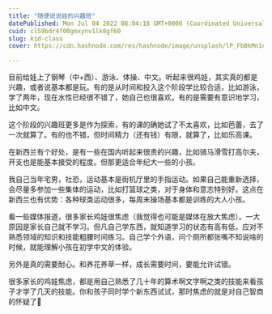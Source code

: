 ```yaml
---
title: "随便说说娃的兴趣班"
datePublished: Mon Jul 04 2022 08:04:18 GMT+0000 (Coordinated Universal Time)
cuid: cl59bdr4f00gmxynv1lk8gf60
slug: kid-class
cover: https://cdn.hashnode.com/res/hashnode/image/unsplash/lP_FbBkMn1c/upload/v1657094644955/yTULFR8lI.jpeg

---
```


目前给娃上了钢琴（中+西）、游泳、体操、中文。听起来很鸡娃，其实真的都是兴趣，或者说基本都是玩。有的是从时间和投入这个阶段学比较合适，比如游泳，学了两年，现在水性已经很不错了，她自己也很喜欢。有的是需要有意识地学习，比如中文。

这个阶段的兴趣班更多是作为探索，有的课的确她试了不太喜欢，比如芭蕾，去了一次就算了。有的也不错，但时间精力（还有钱）有限，就算了，比如乐高课。

在新西兰有个好处，是有一些在国内听起来很贵的兴趣，比如骑马滑雪打高尔夫，开支也是能基本接受的程度。但那更适合年纪大一些的小孩。

我自己当年宅男，社恐，运动基本是街机厅里的手指运动。如果自己能重新选择，会尽量多参加一些集体的运动，比如打篮球之类，对于身体和意志特别好。这点在新西兰也有优势：各种球类运动很多，每周末操场基本都是训练的大人小孩。

看一些媒体报道，很多家长鸡娃很焦虑（我觉得也可能是媒体在放大焦虑）。一大原因是家长自己就不学习。但凡自己学东西，就知道学习的状态有高有低，应对不熟悉领域的知识和技能粗腰时间练习。自己学个外语，问个厕所都张嘴不知说啥的时候，就能理解小孩在初学中文的体验。

另外是真的需要耐心。和养花养草一样，成长需要时间，要能允许试错。

很多家长的鸡娃焦虑，都是用自己熟悉了几十年的算术啊文字啊之类的技能来看孩子才学了几天的技能。你和孩子同时学个新东西试试，那时焦虑的就是对自己智商的怀疑了🤣